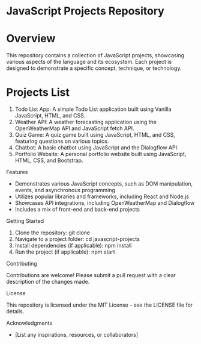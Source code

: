 # JavaScript Projects Repository

# Overview

This repository contains a collection of JavaScript projects, showcasing various aspects of the language and its ecosystem. Each project is designed to demonstrate a specific concept, technique, or technology.

# Projects List

1. Todo List App: A simple Todo List application built using Vanilla JavaScript, HTML, and CSS.
2. Weather API: A weather forecasting application using the OpenWeatherMap API and JavaScript fetch API.
3. Quiz Game: A quiz game built using JavaScript, HTML, and CSS, featuring questions on various topics.
4. Chatbot: A basic chatbot using JavaScript and the Dialogflow API.
5. Portfolio Website: A personal portfolio website built using JavaScript, HTML, CSS, and Bootstrap.

Features

- Demonstrates various JavaScript concepts, such as DOM manipulation, events, and asynchronous programming
- Utilizes popular libraries and frameworks, including React and Node.js
- Showcases API integrations, including OpenWeatherMap and Dialogflow
- Includes a mix of front-end and back-end projects

Getting Started

1. Clone the repository: git clone 
2. Navigate to a project folder: cd javascript-projects
3. Install dependencies (if applicable): npm install
4. Run the project (if applicable): npm start

Contributing

Contributions are welcome! Please submit a pull request with a clear description of the changes made.

License

This repository is licensed under the MIT License - see the LICENSE file for details.

Acknowledgments

- [List any inspirations, resources, or collaborators]
